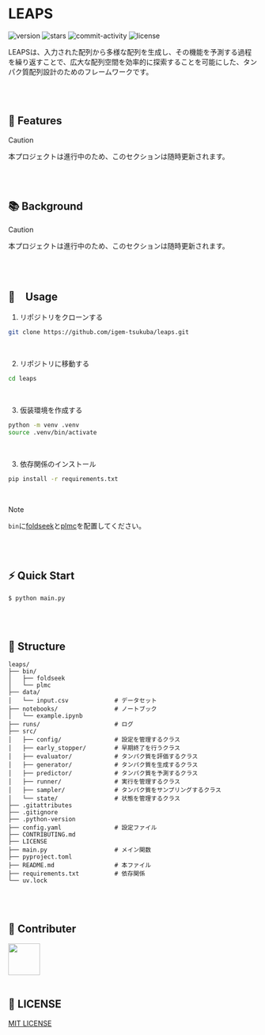 # LEAPS

![version](https://img.shields.io/badge/version-3.0.0-red.svg)
![stars](https://img.shields.io/github/stars/igem-tsukuba/leaps?color=yellow)
![commit-activity](https://img.shields.io/github/commit-activity/t/igem-tsukuba/leaps)
![license](https://img.shields.io/badge/license-MIT-green)

LEAPSは、入力された配列から多様な配列を生成し、その機能を予測する過程を繰り返すことで、広大な配列空間を効率的に探索することを可能にした、タンパク質配列設計のためのフレームワークです。

<br/>
<br/>

## 🚀 Features

> [!CAUTION]
> 本プロジェクトは進行中のため、このセクションは随時更新されます。

<br/>
<br/>

## 📚 Background

> [!CAUTION]
> 本プロジェクトは進行中のため、このセクションは随時更新されます。

<br/>
<br/>

## 🚀　Usage

1. リポジトリをクローンする

```bash
git clone https://github.com/igem-tsukuba/leaps.git
```

<br/>

2. リポジトリに移動する

```bash
cd leaps
```

<br/>

3. 仮装環境を作成する

```bash
python -m venv .venv
source .venv/bin/activate
```

<br/>

3. 依存関係のインストール

```bash
pip install -r requirements.txt
```

<br/>

> [!NOTE]
> `bin`に[foldseek](https://github.com/steineggerlab/foldseek)と[plmc](https://github.com/debbiemarkslab/plmc)を配置してください。

<br/>
<br/>

## ⚡️ Quick Start

```bash
$ python main.py
```

<br/>
<br/>

## 📂 Structure

```
leaps/
├── bin/
│   ├── foldseek
│   └── plmc
├── data/
│   └── input.csv             # データセット
├── notebooks/                # ノートブック
│   └── example.ipynb
├── runs/                     # ログ
├── src/
│   ├── config/               # 設定を管理するクラス
│   ├── early_stopper/        # 早期終了を行うクラス
│   ├── evaluator/            # タンパク質を評価するクラス
│   ├── generator/            # タンパク質を生成するクラス
│   ├── predictor/            # タンパク質を予測するクラス
│   ├── runner/               # 実行を管理するクラス
│   ├── sampler/              # タンパク質をサンプリングするクラス
│   └── state/                # 状態を管理するクラス
├── .gitattributes
├── .gitignore
├── .python-version
├── config.yaml               # 設定ファイル 
├── CONTRIBUTING.md
├── LICENSE     
├── main.py                   # メイン関数
├── pyproject.toml
├── README.md                 # 本ファイル
├── requirements.txt          # 依存関係
└── uv.lock
```

<br/>
<br/>

## 🤝 Contributer

<a href="https://github.com/yushin-ito">
  <img  src="https://avatars.githubusercontent.com/u/75526539?s=48&v=4" width="64px">
</a>

<br/>
<br/>

## 📜 LICENSE

[MIT LICENSE](LICENSE)
